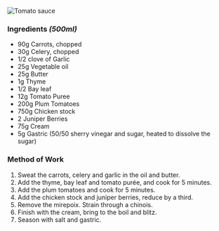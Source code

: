 ![Tomato sauce](resource:assets/images/stocksoupssauces/tomato_sauce.png)

### **Ingredients** *(500ml)*
- 90g Carrots, chopped
- 30g Celery, chopped
- 1/2 clove of Garlic
- 25g Vegetable oil
- 25g Butter
- 1g Thyme
- 1/2 Bay leaf
- 12g Tomato Puree
- 200g Plum Tomatoes
- 750g Chicken stock
- 2 Juniper Berries
- 75g Cream
- 5g Gastric (50/50 sherry vinegar and sugar, heated to dissolve the sugar)

### **Method of Work**
1. Sweat the carrots, celery and garlic in the oil and butter.
2. Add the thyme, bay leaf and tomato purée, and cook for 5 minutes.
3. Add the plum tomatoes and cook for 5 minutes.
4. Add the chicken stock and juniper berries, reduce by a third.
5. Remove the mirepoix. Strain through a chinois.
6. Finish with the cream, bring to the boil and blitz.
7. Season with salt and gastric.